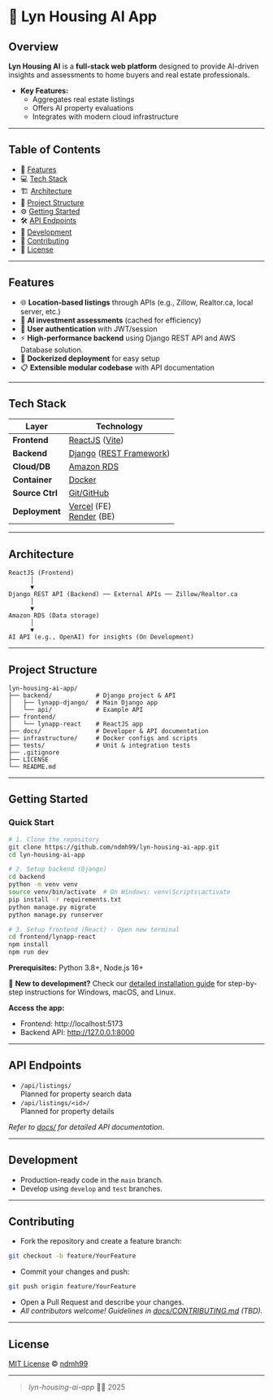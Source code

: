 # 🏡 Lyn Housing AI App 

## Overview
**Lyn Housing AI** is a **full-stack web platform** designed to provide AI-driven insights and assessments to home buyers and real estate professionals. 

- **Key Features:**
  - Aggregates real estate listings
  - Offers AI property evaluations
  - Integrates with modern cloud infrastructure

---

## Table of Contents
- 📍 [Features](#features)
- 💻 [Tech Stack](#tech-stack)
- 🏗️ [Architecture](#architecture)
- 📂 [Project Structure](#project-structure)
- ⚙️ [Getting Started](#getting-started)
- 🛠️ [API Endpoints](#api-endpoints)
- 🔧 [Development](#development)
- 🤝 [Contributing](#contributing)
- 📜 [License](#license)

---

## Features
- 🌐 **Location-based listings** through APIs (e.g., Zillow, Realtor.ca, local server, etc.)
- 🤖 **AI investment assessments** (cached for efficiency)
- 🔐 **User authentication** with JWT/session
- ⚡ **High-performance backend** using Django REST API and AWS Database solution.
- 🐳 **Dockerized deployment** for easy setup
- 📋 **Extensible modular codebase** with API documentation

---

## Tech Stack
| Layer       | Technology                                                  |
|-------------|------------------------------------------------------------|
| **Frontend**    | [ReactJS](https://react.dev/) ([Vite](https://vitejs.dev/))|
| **Backend**     | [Django](https://www.djangoproject.com/)  ([REST Framework](https://www.django-rest-framework.org/))|
| **Cloud/DB**    | [Amazon RDS](https://aws.amazon.com/rds/) |
| **Container**      | [Docker](https://www.docker.com/)|
| **Source Ctrl** | [Git/GitHub](https://github.com/)|
| **Deployment**    | [Vercel](https://vercel.com/) (FE)<br>[Render](https://render.com/) (BE) |
---

## Architecture
```
ReactJS (Frontend)
      │
      ▼
Django REST API (Backend) ── External APIs ── Zillow/Realtor.ca
      │
      ▼
Amazon RDS (Data storage)
      │
      ▼
AI API (e.g., OpenAI) for insights (On Development)
```

---

## Project Structure
```
lyn-housing-ai-app/
├── backend/            # Django project & API
│   ├── lynapp-django/  # Main Django app
│   └── api/            # Example API
├── frontend/           
│   └── lynapp-react    # ReactJS app
├── docs/               # Developer & API documentation
├── infrastructure/     # Docker configs and scripts
├── tests/              # Unit & integration tests
├── .gitignore
├── LICENSE
└── README.md
```

---

## Getting Started

### Quick Start
```bash
# 1. Clone the repository
git clone https://github.com/ndmh99/lyn-housing-ai-app.git
cd lyn-housing-ai-app

# 2. Setup backend (Django)
cd backend
python -m venv venv
source venv/bin/activate  # On Windows: venv\Scripts\activate
pip install -r requirements.txt
python manage.py migrate
python manage.py runserver

# 3. Setup frontend (React) - Open new terminal
cd frontend/lynapp-react
npm install
npm run dev
```

**Prerequisites:** Python 3.8+, Node.js 16+

📖 **New to development?** Check our [detailed installation guide](./docs/INSTALLATION.md) for step-by-step instructions for Windows, macOS, and Linux.

**Access the app:**
- Frontend: http://localhost:5173
- Backend API: http://127.0.0.1:8000

---

## API Endpoints
- `/api/listings/`  
  Planned for property search data
- `/api/listings/<id>/`  
  Planned for property details

*Refer to [docs/](./docs/) for detailed API documentation.*

---

## Development
- Production-ready code in the `main` branch.
- Develop using `develop` and `test` branches.

---

## Contributing
- Fork the repository and create a feature branch:
```bash
git checkout -b feature/YourFeature
```
- Commit your changes and push:
```bash
git push origin feature/YourFeature
```
- Open a Pull Request and describe your changes.
- *All contributors welcome! Guidelines in [docs/CONTRIBUTING.md](./docs/CONTRIBUTING.md) (TBD).*

---

## License
[MIT License](./LICENSE) © [ndmh99](https://github.com/ndmh99)

---

> *lyn-housing-ai-app* 🏡✨ 2025